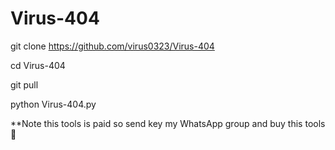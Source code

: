 # Virus-404



git clone https://github.com/virus0323/Virus-404


cd Virus-404

git pull


python Virus-404.py


**Note this tools is paid so send key my WhatsApp group and buy this tools 🫡
